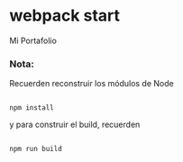 # webpack start

Mi Portafolio


### Nota:
Recuerden reconstruir los módulos de Node 
````

npm install
`````

y para construir el build, recuerden
````

npm run build
````